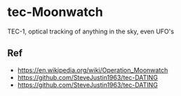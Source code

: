 # tec-Moonwatch
TEC-1, optical tracking of anything in the sky, even UFO's


## Ref
- https://en.wikipedia.org/wiki/Operation_Moonwatch
- https://github.com/SteveJustin1963/tec-DATING
- https://github.com/SteveJustin1963/tec-DATING

